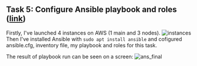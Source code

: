 Task 5: Configure Ansible playbook and roles ([link](https://github.com/yurnov/IaC_Ansible_basecamp/blob/master/08-homework.md))
-----------------
Firstly, I've launched 4 instances on AWS (1 main and 3 nodes).
![instances](https://user-images.githubusercontent.com/106439773/211191231-4d921bd5-f74e-47b2-8499-dcee1c68adec.png)
Then I've installed Ansible with ```sudo apt install ansible``` and cofigured ansible.cfg, inventory file, my playbook and roles for this task.


The result of playbook run can be seen on a screen:
![ans_final](https://user-images.githubusercontent.com/106439773/211191398-0dd64fe1-d70b-4c08-b9d4-46c21c3f04f7.png)

